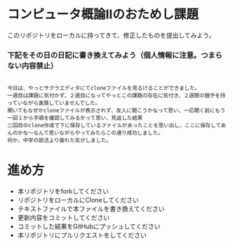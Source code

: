 # コンピュータ概論IIのおためし課題

このリポジトリをローカルに持ってきて、修正したものを提出してみよう。


### 下記をその日の日記に書き換えてみよう（個人情報に注意。つまらない内容禁止）

```

今日は、やっとサクラエディタにてcloneファイルを見るけることができました。
一週目は課題に気付かず、２週目になってやっとこの課題の存在に気付き、２週間の猶予を持っていながら進展していませんでした。
開いてもなぜかcloneファイルが表示されず、友人に聞こうかなって思い、一応聞く前にもう一回１から手順を確認してみるかって思い、見返した結果
二回目のclone作成で下に保存しているファイルがあったことを思い出し、ここに保存してあんのかな～なんて思いながらやってみたらこの通り成功しました。
何か、中学の部活より疲れた気がしました。

```

# 進め方
* 本リポジトリをforkしてください
* リポジトリをローカルにCloneしてください
* テキストファイルで本ファイルを書き換えてください
* 更新内容をコミットしてください
* コミットした結果をGitHubにプッシュしてください
* 本リポジトリにプルリクエストをしてください
